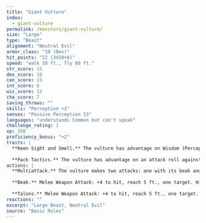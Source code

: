 ```yaml
---
title: "Giant Vulture"
index:
  - giant-vulture
permalink: /monsters/giant-vulture/
size: "Large"
type: "Beast"
alignment: "Neutral Evil"
armor_class: "10 (Dex)"
hit_points: "22 (3d10+6)"
speed: "walk 10 ft., fly 60 ft."
str_score: 15
dex_score: 10
con_score: 15
int_score: 6
wis_score: 12
cha_score: 7
saving_throws: ""
skills: "Perception +3"
senses: "Passive Perception 13"
languages: "understands Common but can't speak"
challenge_rating: 1
xp: 200
proficiency_bonus: "+2"
traits: |
  **Keen Sight and Smell.** The vulture has advantage on Wisdom (Perception) checks that rely on sight or smell.
  
  **Pack Tactics.** The vulture has advantage on an attack roll against a creature if at least one of the vulture's allies is within 5 ft. of the creature and the ally isn't incapacitated.
actions: |
  **Multiattack.** The vulture makes two attacks: one with its beak and one with its talons.
  
  **Beak.** Melee Weapon Attack: +4 to hit, reach 5 ft., one target. Hit: 7 (2d4 + 2) piercing damage.
  
  **Talons.** Melee Weapon Attack: +4 to hit, reach 5 ft., one target. Hit: 9 (2d6 + 2) slashing damage.
reactions: ""
excerpt: "Large Beast, Neutral Evil"
source: "Basic Rules"
---
```

